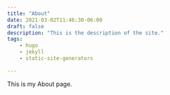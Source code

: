 ```yaml
---
title: "About"
date: 2021-03-02T11:46:30-06:00
draft: false
description: "This is the description of the site."
tags:
    - hugo
    - jekyll
    - static-site-generators

---
```


This is my About page.

